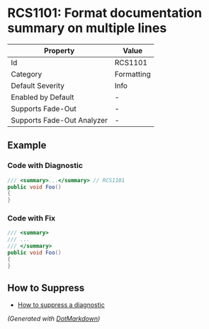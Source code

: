 # RCS1101: Format documentation summary on multiple lines

| Property                    | Value      |
| --------------------------- | ---------- |
| Id                          | RCS1101    |
| Category                    | Formatting |
| Default Severity            | Info       |
| Enabled by Default          | \-         |
| Supports Fade\-Out          | \-         |
| Supports Fade\-Out Analyzer | \-         |

## Example

### Code with Diagnostic

```csharp
/// <summary>...</summary> // RCS1101
public void Foo()
{
}
```

### Code with Fix

```csharp
/// <summary>
/// ...
/// </summary>
public void Foo()
{
}
```

## How to Suppress

* [How to suppress a diagnostic](../HowToConfigureAnalyzers#how-to-suppress-a-diagnostic)

*\(Generated with [DotMarkdown](http://github.com/JosefPihrt/DotMarkdown)\)*